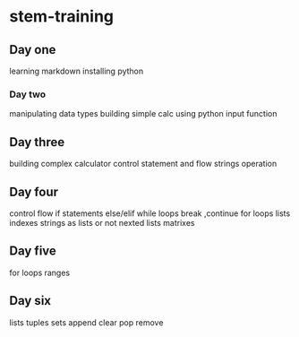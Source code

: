 # stem-training
## Day one
learning markdown
installing python 
### Day two
manipulating data types
building simple calc using python
input function
## Day three 
building complex calculator
control statement and flow
strings operation
## Day four
control flow
if statements
else/elif
while loops 
break ,continue
for loops
lists
indexes
strings as lists or not
nexted lists
matrixes
## Day five
for loops
ranges
## Day six
lists
tuples
sets
append
clear
pop
remove
